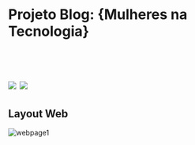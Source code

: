 <h1 align="center">
<h1> Projeto Blog: {Mulheres na Tecnologia} <h1/>
  <br />
  <img src="https://img.shields.io/badge/front--end-html-orange" />
  <img src="https://img.shields.io/badge/style-css-green" />
<br />
</h1>

## Layout Web

![webpage1](https://user-images.githubusercontent.com/42447794/78795834-db025680-798b-11ea-8636-699744732363.png)
